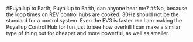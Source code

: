 #Puyallup to Earth, Puyallup to Earth, can anyone hear me?
##No, because the loop times on REV control hubs are cooked. 30Hz should not be the standard for a control system. Even the EV3 is faster 💀💀💀
I am making the Puyallup Control Hub for fun just to see how overkill I can make a similar type of thing but for cheaper and more powerful, as well as smaller.
